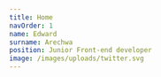 ```yaml
---
title: Home
navOrder: 1
name: Edward
surname: Arechwa
position: Junior Front-end developer
image: /images/uploads/twitter.svg
---
```

